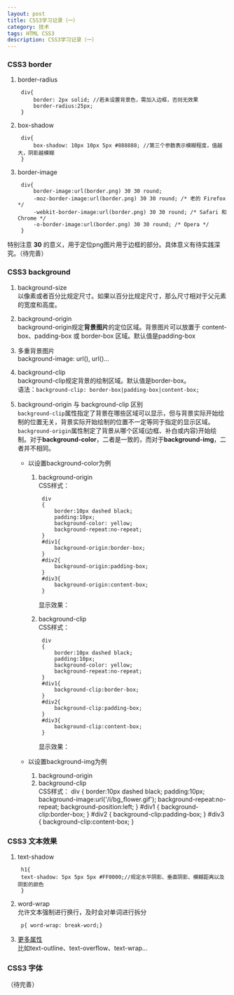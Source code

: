 ```yaml
---
layout: post
title: CSS3学习记录（一）
category: 技术
tags: HTML CSS3 
description: CSS3学习记录（一）
---
```


### CSS3 border

1. border-radius

		div{
			border: 2px solid; //若未设置背景色，需加入边框，否则无效果
			border-radius:25px;
		}

2. box-shadow

		div{
			box-shadow: 10px 10px 5px #888888; //第三个参数表示模糊程度，值越大，阴影越模糊
		}

3. border-image
		
		div{
			border-image:url(border.png) 30 30 round;
			-moz-border-image:url(border.png) 30 30 round; /* 老的 Firefox */
			-webkit-border-image:url(border.png) 30 30 round; /* Safari 和 Chrome */
			-o-border-image:url(border.png) 30 30 round; /* Opera */
		}
特别注意 **30** 的意义，用于定位png图片用于边框的部分。具体意义有待实践深究。（待完善）

### CSS3 background

1. background-size  
	以像素或者百分比规定尺寸。如果以百分比规定尺寸，那么尺寸相对于父元素的宽度和高度。

2. background-origin  
	background-origin规定**背景图片**的定位区域。背景图片可以放置于 content-box、padding-box 或 border-box 区域。默认值是padding-box

3. 多重背景图片  
	background-image: url(), url()...
	
4. background-clip  
	background-clip规定背景的绘制区域。默认值是border-box。  
	语法：`background-clip: border-box|padding-box|content-box;`

5. background-origin 与 background-clip 区别  
	`background-clip`属性指定了背景在哪些区域可以显示，但与背景实际开始绘制的位置无关，背景实际开始绘制的位置不一定等同于指定的显示区域。`background-origin`属性制定了背景从哪个区域(边框、补白或内容)开始绘制。对于**background-color**，二者是一致的，而对于**background-img**，二者并不相同。
	- 以设置background-color为例
		1. background-origin  
			CSS样式：
				
				div
				{
					border:10px dashed black;
					padding:10px;
					background-color: yellow;
					background-repeat:no-repeat;
				}
				#div1{
					background-origin:border-box;
				}
				#div2{
					background-origin:padding-box;
				}
				#div3{
					background-origin:content-box;
				}

			显示效果：

		2. background-clip  
			CSS样式：
				
				div
				{
					border:10px dashed black;
					padding:10px;
					background-color: yellow;
					background-repeat:no-repeat;
				}
				#div1{
					background-clip:border-box;
				}
				#div2{
					background-clip:padding-box;
				}
				#div3{
					background-clip:content-box;
				}

			显示效果：

	- 以设置background-img为例
		1. background-origin
		2. background-clip  
			CSS样式：
div
{
border:10px dashed black;
padding:10px;
background-image:url('/i/bg_flower.gif');
background-repeat:no-repeat;
background-position:left;
}
#div1
{
background-clip:border-box;
}
#div2
{
background-clip:padding-box;
}
#div3
{
background-clip:content-box;
}
### CSS3 文本效果

1. text-shadow
		
		h1{
		text-shadow: 5px 5px 5px #FF0000;//规定水平阴影、垂直阴影、模糊距离以及阴影的颜色
		}  

2. word-wrap  
	允许文本强制进行换行，及时会对单词进行拆分

		p{ word-wrap: break-word;}

3. [更多属性](http://www.w3school.com.cn/css3/css3_text_effect.asp)  
比如text-outline、text-overflow、text-wrap...

### CSS3 字体  
（待完善）